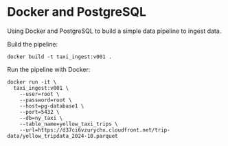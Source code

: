 # Docker and PostgreSQL

Using Docker and PostgreSQL to build a simple data pipeline to ingest data.

Build the pipeline:

```
docker build -t taxi_ingest:v001 .
```

Run the pipeline with Docker:

```
docker run -it \
  taxi_ingest:v001 \
    --user=root \
    --password=root \
    --host=pg-database1 \
    --port=5432 \
    --db=ny_taxi \
    --table_name=yellow_taxi_trips \
    --url=https://d37ci6vzurychx.cloudfront.net/trip-data/yellow_tripdata_2024-10.parquet
```

